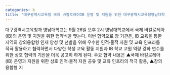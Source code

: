 ```yaml
---
categories: b
title: "대구광역시교육청 국제 바칼로레아IB 운영 및 지원을 위한 대구광역시교육청영남대학교 간 업무 협약"
---
```

대구광역시교육청과 영남대학교는 9월 26일 오후 2시 영남대학교에서 국제 바칼로레아(IB)의 운영 및 지원을 위한 협약식을 맺는다. 이번 협약으로 양 기관은, IB 교육을 통한 지역의 창의융합형 인재 양성 및 선발을 위해 우수한 인적·물적 자원 및 교육 인프라를 적극 활용하고 협력하면서 다양한 학생 교육 활동 지원과 IB 학교 교원 역량 강화 연수를 위한 상호 협력의 기반을 더욱 공고히 하게 된다. 주요 협약 내용은 ▲국제 바칼로레아(IB) 운영과 지원을 위한 상호 인적·물적 자원 공유 및 교육 인프라의 적극 활용, ▲창의융합형 지